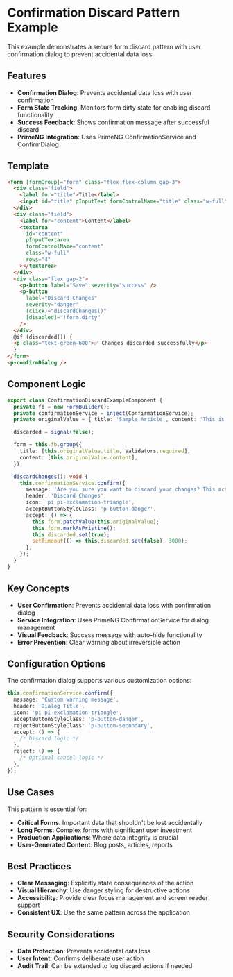 # Confirmation Discard Pattern Example

This example demonstrates a secure form discard pattern with user confirmation dialog to prevent accidental data loss.

## Features

- **Confirmation Dialog**: Prevents accidental data loss with user confirmation
- **Form State Tracking**: Monitors form dirty state for enabling discard functionality
- **Success Feedback**: Shows confirmation message after successful discard
- **PrimeNG Integration**: Uses PrimeNG ConfirmationService and ConfirmDialog

## Template

```html
<form [formGroup]="form" class="flex flex-column gap-3">
  <div class="field">
    <label for="title">Title</label>
    <input id="title" pInputText formControlName="title" class="w-full" />
  </div>
  <div class="field">
    <label for="content">Content</label>
    <textarea
      id="content"
      pInputTextarea
      formControlName="content"
      class="w-full"
      rows="4"
    ></textarea>
  </div>
  <div class="flex gap-2">
    <p-button label="Save" severity="success" />
    <p-button
      label="Discard Changes"
      severity="danger"
      (click)="discardChanges()"
      [disabled]="!form.dirty"
    />
  </div>
  @if (discarded()) {
  <p class="text-green-600">✅ Changes discarded successfully</p>
  }
</form>
<p-confirmDialog />
```

## Component Logic

```typescript
export class ConfirmationDiscardExampleComponent {
  private fb = new FormBuilder();
  private confirmationService = inject(ConfirmationService);
  private originalValue = { title: 'Sample Article', content: 'This is sample content...' };

  discarded = signal(false);

  form = this.fb.group({
    title: [this.originalValue.title, Validators.required],
    content: [this.originalValue.content],
  });

  discardChanges(): void {
    this.confirmationService.confirm({
      message: 'Are you sure you want to discard your changes? This action cannot be undone.',
      header: 'Discard Changes',
      icon: 'pi pi-exclamation-triangle',
      acceptButtonStyleClass: 'p-button-danger',
      accept: () => {
        this.form.patchValue(this.originalValue);
        this.form.markAsPristine();
        this.discarded.set(true);
        setTimeout(() => this.discarded.set(false), 3000);
      },
    });
  }
}
```

## Key Concepts

- **User Confirmation**: Prevents accidental data loss with confirmation dialog
- **Service Integration**: Uses PrimeNG ConfirmationService for dialog management
- **Visual Feedback**: Success message with auto-hide functionality
- **Error Prevention**: Clear warning about irreversible action

## Configuration Options

The confirmation dialog supports various customization options:

```typescript
this.confirmationService.confirm({
  message: 'Custom warning message',
  header: 'Dialog Title',
  icon: 'pi pi-exclamation-triangle',
  acceptButtonStyleClass: 'p-button-danger',
  rejectButtonStyleClass: 'p-button-secondary',
  accept: () => {
    /* Discard logic */
  },
  reject: () => {
    /* Optional cancel logic */
  },
});
```

## Use Cases

This pattern is essential for:

- **Critical Forms**: Important data that shouldn't be lost accidentally
- **Long Forms**: Complex forms with significant user investment
- **Production Applications**: Where data integrity is crucial
- **User-Generated Content**: Blog posts, articles, reports

## Best Practices

- **Clear Messaging**: Explicitly state consequences of the action
- **Visual Hierarchy**: Use danger styling for destructive actions
- **Accessibility**: Provide clear focus management and screen reader support
- **Consistent UX**: Use the same pattern across the application

## Security Considerations

- **Data Protection**: Prevents accidental data loss
- **User Intent**: Confirms deliberate user action
- **Audit Trail**: Can be extended to log discard actions if needed
